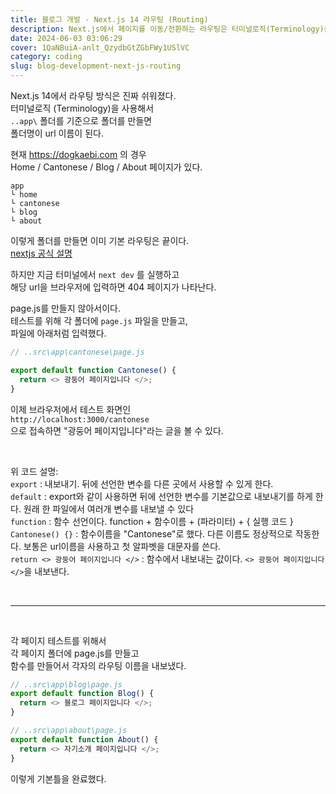 ```yaml
---
title: 블로그 개발 - Next.js 14 라우팅 (Routing)
description: Next.js에서 페이지를 이동/전환하는 라우팅은 터미널로직(Terminology)를 사용해서, 더욱 간단하게 url 세팅이 가능해졌다.
date: 2024-06-03 03:06:29
cover: 1QaNBuiA-anlt_QzydbGtZGbFWy1USlVC
category: coding
slug: blog-development-next-js-routing
---
```


Next.js 14에서 라우팅 방식은 진짜 쉬워졌다.  
터미널로직 (Terminology)을 사용해서  
`..app\` 폴더를 기준으로 폴더를 만들면  
폴더명이 url 이름이 된다.

현재 https://dogkaebi.com 의 경우  
Home / Cantonese / Blog / About 페이지가 있다.

```
app
└ home
└ cantonese
└ blog
└ about
```

이렇게 폴더를 만들면 이미 기본 라우팅은 끝이다.  
[nextjs 공식 설명](https://nextjs.org/docs/app/building-your-application/routing)

하지만 지금 터미널에서 `next dev` 를 실행하고  
해당 url을 브라우저에 입력하면 404 페이지가 나타난다.

page.js를 만들지 않아서이다.  
테스트를 위해 각 폴더에 `page.js` 파일을 만들고,  
파일에 아래처럼 입력했다.

```js
// ..src\app\cantonese\page.js

export default function Cantonese() {
  return <> 광둥어 페이지입니다 </>;
}
```

이제 브라우저에서 테스트 화면인  
`http://localhost:3000/cantonese`  
으로 접속하면 "광둥어 페이지입니다"라는 글을 볼 수 있다.

<br/>

위 코드 설명:  
`export` : 내보내기. 뒤에 선언한 변수를 다른 곳에서 사용할 수 있게 한다.  
`default` : export와 같이 사용하면 뒤에 선언한 변수를 기본값으로 내보내기를 하게 한다. 원래 한 파일에서 여러개 변수를 내보낼 수 있다  
`function` : 함수 선언이다. function + 함수이름 + (파라미터) + { 실행 코드 }  
`Cantonese() {}` : 함수이름을 "Cantonese"로 했다. 다른 이름도 정상적으로 작동한다. 보통은 url이름을 사용하고 첫 알파벳을 대문자를 쓴다.  
`return <> 광둥어 페이지입니다 </>` : 함수에서 내보내는 값이다. `<> 광둥어 페이지입니다 </>`을 내보낸다.

<br/>

---

<br/>

각 페이지 테스트를 위해서  
각 페이지 폴더에 page.js를 만들고  
함수를 만들어서 각자의 라우팅 이름을 내보냈다.

```js
// ..src\app\blog\page.js
export default function Blog() {
  return <> 블로그 페이지입니다 </>;
}

// ..src\app\about\page.js
export default function About() {
  return <> 자기소개 페이지입니다 </>;
}
```

이렇게 기본틀을 완료했다.
